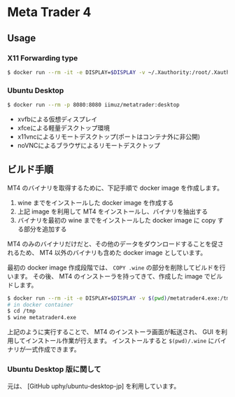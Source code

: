 # Meta Trader 4

## Usage

### X11 Forwarding type

```sh
$ docker run --rm -it -e DISPLAY=$DISPLAY -v ~/.Xauthority:/root/.Xauthority:ro iimuz/metatrader:latest
```

### Ubuntu Desktop

```sh
$ docker run --rm -p 8080:8080 iimuz/metatrader:desktop
```

* xvfbによる仮想ディスプレイ
* xfceによる軽量デスクトップ環境
* x11vncによるリモートデスクトップ(ポートはコンテナ外に非公開)
* noVNCによるブラウザによるリモートデスクトップ

## ビルド手順

MT4 のバイナリを取得するために、下記手順で docker image を作成します。

1. wine までをインストールした docker image を作成する
1. 上記 image を利用して MT4 をインストールし、バイナリを抽出する
1. バイナリを最初の wine までをインストールした docker image に copy する部分を追加する

MT4 のみのバイナリだけだと、その他のデータをダウンロードすることを促されるため、
MT4 以外のバイナリも含めた docker image としています。

最初の docker image 作成段階では、 `COPY .wine` の部分を削除してビルドを行います。
その後、 MT4 のインストーラを持ってきて、作成した image でビルドします。

```sh
$ docker run --rm -it -e DISPLAY=$DISPLAY -v $(pwd)/metatrader4.exe:/tmp/metatrader4.exe -v $(pwd)/.wine:/root/.wine:rw -v ~/.Xauthority:/root/.Xauthority:ro meta4 bash
# in docker container
$ cd /tmp
$ wine metatrader4.exe
```

上記のように実行することで、 MT4 のインストーラ画面が転送され、 GUI を利用してインストール作業が行えます。
インストールすると `$(pwd)/.wine` にバイナリが一式作成できます。

### Ubuntu Desktop 版に関して

元は、 [GitHub uphy/ubuntu-desktop-jp] を利用しています。

[uphy]: https://github.com/uphy/ubuntu-desktop-jp

